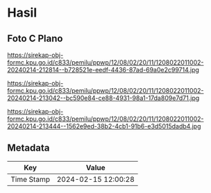 # Hasil

## Foto C Plano

https://sirekap-obj-formc.kpu.go.id/c833/pemilu/ppwp/12/08/02/20/11/1208022011002-20240214-212814--b728521e-eedf-4436-87ad-69a0e2c99714.jpg

https://sirekap-obj-formc.kpu.go.id/c833/pemilu/ppwp/12/08/02/20/11/1208022011002-20240214-213042--bc590e84-ce88-4931-98a1-17da809e7d71.jpg

https://sirekap-obj-formc.kpu.go.id/c833/pemilu/ppwp/12/08/02/20/11/1208022011002-20240214-213444--1562e9ed-38b2-4cb1-91b6-e3d5015dadb4.jpg


## Metadata

| Key        | Value               |
| ---------- | ------------------- |
| Time Stamp | 2024-02-15 12:00:28 |



